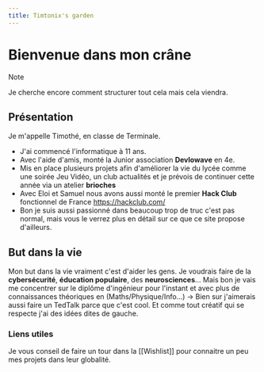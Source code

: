 ```yaml
---
title: Timtonix's garden
---
```


# Bienvenue dans mon crâne
 > [!NOTE]
 > Je cherche encore comment structurer tout cela mais cela viendra.
 
## Présentation

Je m'appelle Timothé, en classe de Terminale.
- J'ai commencé l'informatique à 11 ans.
- Avec l'aide d'amis, monté la Junior association  **Devlowave** en 4e.
- Mis en place plusieurs projets afin d'améliorer la vie du lycée comme une soirée Jeu Vidéo, un club actualités et je prévois de continuer cette année via un atelier **brioches**
- Avec Eloi et Samuel nous avons aussi monté le premier **Hack Club** fonctionnel de France https://hackclub.com/
- Bon je suis aussi passionné dans beaucoup trop de truc c'est pas normal, mais vous le verrez plus en détail sur ce que ce site propose d'ailleurs.

## But dans la vie

Mon but dans la vie vraiment c'est d'aider les gens.
Je voudrais faire de la **cybersécurité**, **éducation populaire**, des **neurosciences**...
Mais bon je vais me concentrer sur le diplôme d'ingénieur pour l'instant et avec plus de connaissances théoriques en (Maths/Physique/Info...)
-> Bien sur j'aimerais aussi faire un TedTalk parce que c'est cool.
Et comme tout créatif qui se respecte j'ai des idées dites de gauche.


### Liens utiles
Je vous conseil de faire un tour dans la [[Wishlist]] pour connaitre un peu mes projets dans leur globalité.